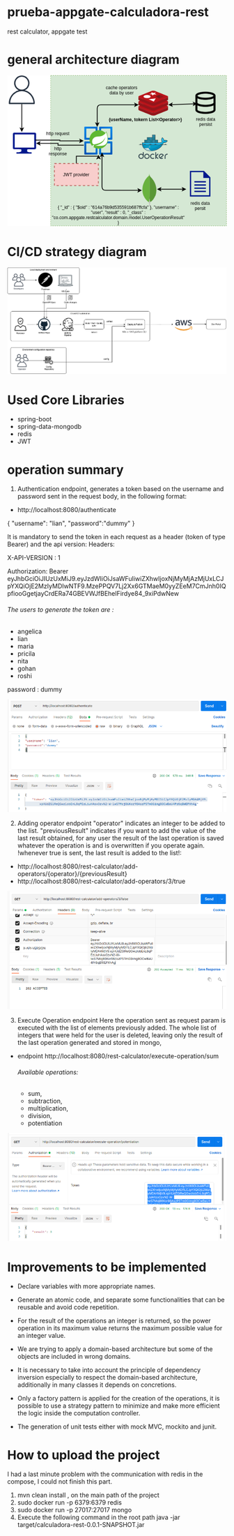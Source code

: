 # prueba-appgate-calculadora-rest

rest calculator, appgate test

# general architecture diagram

![alt text](https://github.com/AngelicaQuevedo/prueba-appgate-calculadora-rest/blob/develop/src/main/resources/Diagrama%20Arquitectura.png?raw=true)

# CI/CD strategy diagram 

![alt text](https://github.com/AngelicaQuevedo/prueba-appgate-calculadora-rest/blob/develop/src/main/resources/CI-CD.png?raw=true)




# Used Core Libraries
* spring-boot
* spring-data-mongodb
* redis
* JWT

# operation summary

1. Authentication endpoint, generates a token based on the username and password sent in the request body, in the following format:


 * http://localhost:8080/authenticate

{
"username": "lian",
"password":"dummy"
}

It is mandatory to send the token in each request as a header (token of type Bearer) and the api version:
Headers: 

X-API-VERSION : 1

Authorization:
Bearer eyJhbGciOiJIUzUxMiJ9.eyJzdWIiOiJsaWFuIiwiZXhwIjoxNjMyMjAzMjUxLCJpYXQiOjE2MzIyMDIwNTF9.MzePPQV7Lj2Xx6GTMaeM0yyZEeM7CmJnh0IQpfiooGgetjayCrdERa74GBEVWJfBEhelFirdye84_9xiPdwNew

###### The users to generate the token are : 
* angelica
* lian
* maria
* pricila
* nita
* gohan
* roshi 

password : dummy

![alt text](https://github.com/AngelicaQuevedo/prueba-appgate-calculadora-rest/blob/develop/src/main/resources/auth.png?raw=true)

2. Adding operator endpoint
"operator" indicates an integer to be added to the list. "previousResult" indicates if you want to add the value of the last result obtained, for any user the result of the last operation is saved whatever the operation is and is overwritten if you operate again. !whenever true is sent, the last result is added to the list!:
* http://localhost:8080/rest-calculator/add-operators/{operator}/{previousResult}
* http://localhost:8080/rest-calculator/add-operators/3/true

![alt text](https://github.com/AngelicaQuevedo/prueba-appgate-calculadora-rest/blob/develop/src/main/resources/addingoperator.png?raw=true)

3. Execute Operation endpoint
Here the operation sent as request param is executed with the list of elements previously added. The whole list of integers that were held for the user is deleted, leaving only the result of the last operation generated and stored in mongo,  
* endpoint http://localhost:8080/rest-calculator/execute-operation/sum

	###### Available operations: 
	
	* sum,
	* subtraction,
	* multiplication,
	* division,
	* potentiation

![alt text](https://github.com/AngelicaQuevedo/prueba-appgate-calculadora-rest/blob/develop/src/main/resources/operation.png?raw=true)

# Improvements to be implemented

* Declare variables with more appropriate names. 

* Generate an atomic code, and separate some functionalities that can be reusable and avoid code repetition.

* For the result of the operations an integer is returned, so the power operation in its maximum value returns the maximum possible value for an integer value.

* We are trying to apply a domain-based architecture but some of the objects are included in wrong domains.

* It is necessary to take into account the principle of dependency inversion especially to respect the domain-based architecture, additionally in many classes it depends on concretions.

* Only a factory pattern is applied for the creation of the operations, it is possible to use a strategy pattern to minimize and make more efficient the logic inside the computation controller.

* The generation of unit tests either with mock MVC, mockito and junit. 


# How to upload the project 

I had a last minute problem with the communication with redis in the compose, I could not finish this part.

1. mvn clean install , on the main path of the project
2. sudo docker run -p 6379:6379 redis
3. sudo docker run -p 27017:27017 mongo
4. Execute the following command in the root path java -jar target/calculadora-rest-0.0.1-SNAPSHOT.jar





